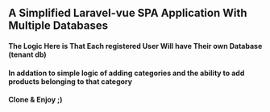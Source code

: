 
## A Simplified Laravel-vue SPA Application With Multiple Databases

#### The Logic Here is That Each registered User Will have Their own Database (tenant db) 
#### In addation to simple logic of adding categories and the ability to add products belonging to that category
 
#### Clone & Enjoy ;)

